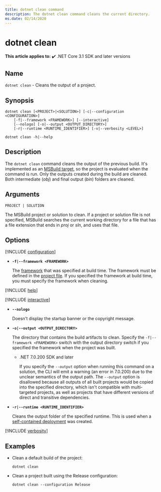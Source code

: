```yaml
---
title: dotnet clean command
description: The dotnet clean command cleans the current directory.
ms.date: 02/14/2020
---
```

# dotnet clean

**This article applies to:** ✔️ .NET Core 3.1 SDK and later versions

## Name

`dotnet clean` - Cleans the output of a project.

## Synopsis

```dotnetcli
dotnet clean [<PROJECT>|<SOLUTION>] [-c|--configuration <CONFIGURATION>]
    [-f|--framework <FRAMEWORK>] [--interactive]
    [--nologo] [-o|--output <OUTPUT_DIRECTORY>]
    [-r|--runtime <RUNTIME_IDENTIFIER>] [-v|--verbosity <LEVEL>]

dotnet clean -h|--help
```

## Description

The `dotnet clean` command cleans the output of the previous build. It's implemented as an [MSBuild target](/visualstudio/msbuild/msbuild-targets), so the project is evaluated when the command is run. Only the outputs created during the build are cleaned. Both intermediate (*obj*) and final output (*bin*) folders are cleaned.

## Arguments

`PROJECT | SOLUTION`

The MSBuild project or solution to clean. If a project or solution file is not specified, MSBuild searches the current working directory for a file that has a file extension that ends in *proj* or *sln*, and uses that file.

## Options

[!INCLUDE [configuration](../../../includes/cli-configuration-clean.md)]

* **`-f|--framework <FRAMEWORK>`**

  The [framework](../../standard/frameworks.md) that was specified at build time. The framework must be defined in the [project file](../project-sdk/overview.md). If you specified the framework at build time, you must specify the framework when cleaning.

[!INCLUDE [help](../../../includes/cli-help.md)]

[!INCLUDE [interactive](../../../includes/cli-interactive-3-0.md)]

* **`--nologo`**

  Doesn't display the startup banner or the copyright message.

* **`-o|--output <OUTPUT_DIRECTORY>`**

  The directory that contains the build artifacts to clean. Specify the `-f|--framework <FRAMEWORK>` switch with the output directory switch if you specified the framework when the project was built.

  - .NET 7.0.200 SDK and later

    If you specify the `--output` option when running this command on a solution, the CLI will emit a warning (an error in 7.0.200) due to the unclear semantics of the output path. The `--output` option is disallowed because all outputs of all built projects would be copied into the specified directory, which isn't compatible with multi-targeted projects, as well as projects that have different versions of direct and transitive dependencies.

* **`-r|--runtime <RUNTIME_IDENTIFIER>`**

  Cleans the output folder of the specified runtime. This is used when a [self-contained deployment](../deploying/index.md#publish-self-contained) was created.

[!INCLUDE [verbosity](../../../includes/cli-verbosity-normal.md)]

## Examples

* Clean a default build of the project:

  ```dotnetcli
  dotnet clean
  ```

* Clean a project built using the Release configuration:

  ```dotnetcli
  dotnet clean --configuration Release
  ```

